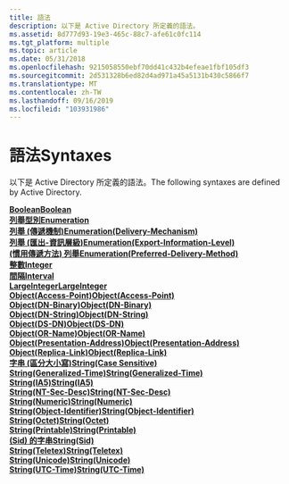 ```yaml
---
title: 語法
description: 以下是 Active Directory 所定義的語法。
ms.assetid: 8d777d93-19e3-465c-88c7-afe61c0fc114
ms.tgt_platform: multiple
ms.topic: article
ms.date: 05/31/2018
ms.openlocfilehash: 9215058550ebf70dd41c432b4efeae1fbf105df3
ms.sourcegitcommit: 2d531328b6ed82d4ad971a45a5131b430c5866f7
ms.translationtype: MT
ms.contentlocale: zh-TW
ms.lasthandoff: 09/16/2019
ms.locfileid: "103931986"
---
```

# <a name="syntaxes"></a><span data-ttu-id="176c2-103">語法</span><span class="sxs-lookup"><span data-stu-id="176c2-103">Syntaxes</span></span>

<span data-ttu-id="176c2-104">以下是 Active Directory 所定義的語法。</span><span class="sxs-lookup"><span data-stu-id="176c2-104">The following syntaxes are defined by Active Directory.</span></span>

<dl>

[<span data-ttu-id="176c2-105">**Boolean**</span><span class="sxs-lookup"><span data-stu-id="176c2-105">**Boolean**</span></span>](s-boolean.md)  
[<span data-ttu-id="176c2-106">**列舉型別**</span><span class="sxs-lookup"><span data-stu-id="176c2-106">**Enumeration**</span></span>](s-enumeration.md)  
[<span data-ttu-id="176c2-107">**列舉 (傳遞機制)**</span><span class="sxs-lookup"><span data-stu-id="176c2-107">**Enumeration(Delivery-Mechanism)**</span></span>](s-enumeration-delivery-mechanism.md)  
[<span data-ttu-id="176c2-108">**列舉 (匯出-資訊層級)**</span><span class="sxs-lookup"><span data-stu-id="176c2-108">**Enumeration(Export-Information-Level)**</span></span>](s-enumeration-export-information-level.md)  
[<span data-ttu-id="176c2-109">**(慣用傳遞方法) 列舉**</span><span class="sxs-lookup"><span data-stu-id="176c2-109">**Enumeration(Preferred-Delivery-Method)**</span></span>](s-enumeration-preferred-delivery-method.md)  
[<span data-ttu-id="176c2-110">**整數**</span><span class="sxs-lookup"><span data-stu-id="176c2-110">**Integer**</span></span>](s-integer.md)  
[<span data-ttu-id="176c2-111">**間隔**</span><span class="sxs-lookup"><span data-stu-id="176c2-111">**Interval**</span></span>](s-interval.md)  
[<span data-ttu-id="176c2-112">**LargeInteger**</span><span class="sxs-lookup"><span data-stu-id="176c2-112">**LargeInteger**</span></span>](s-largeinteger.md)  
[<span data-ttu-id="176c2-113">**Object(Access-Point)**</span><span class="sxs-lookup"><span data-stu-id="176c2-113">**Object(Access-Point)**</span></span>](s-object-access-point.md)  
[<span data-ttu-id="176c2-114">**Object(DN-Binary)**</span><span class="sxs-lookup"><span data-stu-id="176c2-114">**Object(DN-Binary)**</span></span>](s-object-dn-binary.md)  
[<span data-ttu-id="176c2-115">**Object(DN-String)**</span><span class="sxs-lookup"><span data-stu-id="176c2-115">**Object(DN-String)**</span></span>](s-object-dn-string.md)  
[<span data-ttu-id="176c2-116">**Object(DS-DN)**</span><span class="sxs-lookup"><span data-stu-id="176c2-116">**Object(DS-DN)**</span></span>](s-object-ds-dn.md)  
[<span data-ttu-id="176c2-117">**Object(OR-Name)**</span><span class="sxs-lookup"><span data-stu-id="176c2-117">**Object(OR-Name)**</span></span>](s-object-or-name.md)  
[<span data-ttu-id="176c2-118">**Object(Presentation-Address)**</span><span class="sxs-lookup"><span data-stu-id="176c2-118">**Object(Presentation-Address)**</span></span>](s-object-presentation-address.md)  
[<span data-ttu-id="176c2-119">**Object(Replica-Link)**</span><span class="sxs-lookup"><span data-stu-id="176c2-119">**Object(Replica-Link)**</span></span>](s-object-replica-link.md)  
[<span data-ttu-id="176c2-120">**字串 (區分大小寫)**</span><span class="sxs-lookup"><span data-stu-id="176c2-120">**String(Case Sensitive)**</span></span>](s-string-case-sensitive.md)  
[<span data-ttu-id="176c2-121">**String(Generalized-Time)**</span><span class="sxs-lookup"><span data-stu-id="176c2-121">**String(Generalized-Time)**</span></span>](s-string-generalized-time.md)  
[<span data-ttu-id="176c2-122">**String(IA5)**</span><span class="sxs-lookup"><span data-stu-id="176c2-122">**String(IA5)**</span></span>](s-string-ia5.md)  
[<span data-ttu-id="176c2-123">**String(NT-Sec-Desc)**</span><span class="sxs-lookup"><span data-stu-id="176c2-123">**String(NT-Sec-Desc)**</span></span>](s-string-nt-sec-desc.md)  
[<span data-ttu-id="176c2-124">**String(Numeric)**</span><span class="sxs-lookup"><span data-stu-id="176c2-124">**String(Numeric)**</span></span>](s-string-numeric.md)  
[<span data-ttu-id="176c2-125">**String(Object-Identifier)**</span><span class="sxs-lookup"><span data-stu-id="176c2-125">**String(Object-Identifier)**</span></span>](s-string-object-identifier.md)  
[<span data-ttu-id="176c2-126">**String(Octet)**</span><span class="sxs-lookup"><span data-stu-id="176c2-126">**String(Octet)**</span></span>](s-string-octet.md)  
[<span data-ttu-id="176c2-127">**String(Printable)**</span><span class="sxs-lookup"><span data-stu-id="176c2-127">**String(Printable)**</span></span>](s-string-printable.md)  
[<span data-ttu-id="176c2-128">**(Sid) 的字串**</span><span class="sxs-lookup"><span data-stu-id="176c2-128">**String(Sid)**</span></span>](s-string-sid.md)  
[<span data-ttu-id="176c2-129">**String(Teletex)**</span><span class="sxs-lookup"><span data-stu-id="176c2-129">**String(Teletex)**</span></span>](s-string-teletex.md)  
[<span data-ttu-id="176c2-130">**String(Unicode)**</span><span class="sxs-lookup"><span data-stu-id="176c2-130">**String(Unicode)**</span></span>](s-string-unicode.md)  
[<span data-ttu-id="176c2-131">**String(UTC-Time)**</span><span class="sxs-lookup"><span data-stu-id="176c2-131">**String(UTC-Time)**</span></span>](s-string-utc-time.md)  
</dl>

 

 




